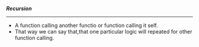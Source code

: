 ***Recursion***
__________________________________________________________________________________________________________________________________________________________
- A function calling another functio or function calling it self.
- That way we can say that,that one particular logic will repeated for other function calling.
